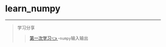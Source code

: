 # learn_numpy
-----
> 学习分享
>> [第一次学习:point_left:	](https://github.com/maxormin/learn_numpy/blob/main/task1.md "悬停显示")-`numpy`输入输出
